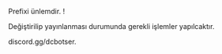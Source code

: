 Prefixi ünlemdir. !

Değiştirilip yayınlanması durumunda gerekli işlemler yapılcaktır.

discord.gg/dcbotser.
